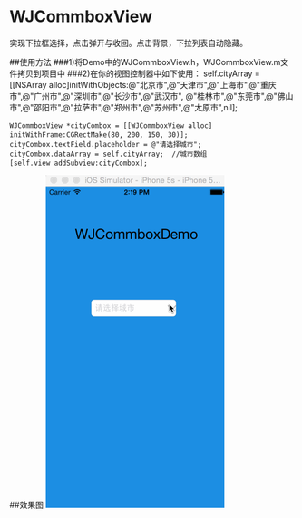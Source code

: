 # WJCommboxView
实现下拉框选择，点击弹开与收回。点击背景，下拉列表自动隐藏。


##使用方法
###1)将Demo中的WJCommboxView.h，WJCommboxView.m文件拷贝到项目中
###2)在你的视图控制器中如下使用：
    self.cityArray = [[NSArray alloc]initWithObjects:@"北京市",@"天津市",@"上海市",@"重庆市",@"广州市",@"深圳市",@"长沙市",@"武汉市", @"桂林市",@"东莞市",@"佛山市",@"邵阳市",@"拉萨市",@"郑州市",@"苏州市",@"太原市",nil];
    
    WJCommboxView *cityCombox = [[WJCommboxView alloc] initWithFrame:CGRectMake(80, 200, 150, 30)];
    cityCombox.textField.placeholder = @"请选择城市";
    cityCombox.dataArray = self.cityArray;  //城市数组
    [self.view addSubview:cityCombox];



##效果图
![WJCommbox](https://github.com/WinJayQ/WJCommboxView/raw/master/WJCommboxDemo/wjbox.gif) 
